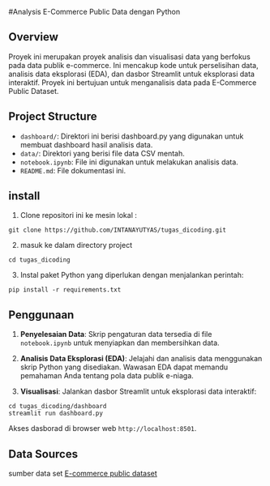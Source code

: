 #Analysis E-Commerce Public Data dengan Python

## Overview
Proyek ini merupakan proyek analisis dan visualisasi data yang berfokus pada data publik e-commerce. Ini mencakup kode untuk perselisihan data, analisis data eksplorasi (EDA), dan dasbor Streamlit untuk eksplorasi data interaktif. Proyek ini bertujuan untuk menganalisis data pada E-Commerce Public Dataset.

## Project Structure
- `dashboard/`: Direktori ini berisi dashboard.py yang digunakan untuk membuat dashboard hasil analisis data.
- `data/`: Direktori yang berisi file data CSV mentah.
- `notebook.ipynb`: File ini digunakan untuk melakukan analisis data.
- `README.md`: File dokumentasi ini.

## install
1. Clone repositori ini ke mesin lokal :
```
git clone https://github.com/INTANAYUTYAS/tugas_dicoding.git
```
2. masuk ke dalam directory  project
```
cd tugas_dicoding
```
3. Instal paket Python yang diperlukan dengan menjalankan perintah:
```
pip install -r requirements.txt
```


## Penggunaan
1. **Penyelesaian Data**: Skrip pengaturan data tersedia di file `notebook.ipynb` untuk menyiapkan dan membersihkan data.

2. **Analisis Data Eksplorasi (EDA)**: Jelajahi dan analisis data menggunakan skrip Python yang disediakan. Wawasan EDA dapat memandu pemahaman Anda tentang pola data publik e-niaga.

3. **Visualisasi**: Jalankan dasbor Streamlit untuk eksplorasi data interaktif:

```
cd tugas_dicoding/dashboard
streamlit run dashboard.py
```
Akses dasborad di browser web `http://localhost:8501`.

## Data Sources
sumber data set [E-commerce public dataset](https://drive.google.com/file/d/1MsAjPM7oKtVfJL_wRp1qmCajtSG1mdcK/viewusp=sharinghttps://drive.google.com/file/d/1MsAjPM7oKtVfJL_wRp1qmCajtSG1mdcK/view?usp=sharing)
